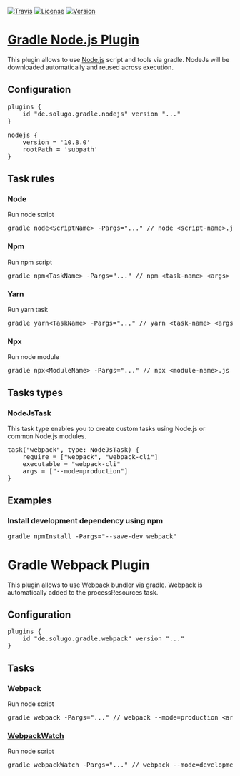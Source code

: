 [![Travis](https://img.shields.io/travis/solugo/gradle-nodejs-plugin.svg?style=for-the-badge)](https://travis-ci.org/solugo/gradle-nodejs-plugin)
[![License](https://img.shields.io/github/license/solugo/gradle-nodejs-plugin.svg?style=for-the-badge)](https://github.com/solugo/gradle-nodejs-plugin/blob/master/LICENSE)
[![Version](https://img.shields.io/maven-metadata/v/https/plugins.gradle.org/m2/gradle/plugin/de/solugo/gradle/gradle-nodejs-plugin/maven-metadata.xml.svg?style=for-the-badge)](https://plugins.gradle.org/m2/gradle/plugin/de/solugo/gradle/gradle-nodejs-plugin/)

# [Gradle Node.js Plugin](https://plugins.gradle.org/plugin/de.solugo.gradle.nodejs)
This plugin allows to use [Node.js](https://nodejs.org) script and tools via gradle. NodeJs will be downloaded automatically and reused across 
execution.

## Configuration
<pre>
plugins {
    id "de.solugo.gradle.nodejs" version "..."
}

nodejs {
    version = '10.8.0'
    rootPath = 'subpath'
}
</pre>

## Task rules

### Node
Run node script

<pre>
gradle node&lt;ScriptName&gt; -Pargs="..." // node &lt;script-name&gt;.js &lt;args&gt;
</pre>

### Npm
Run npm script

<pre>
gradle npm&lt;TaskName&gt; -Pargs="..." // npm &lt;task-name&gt; &lt;args&gt;
</pre>

### Yarn
Run yarn task

<pre>
gradle yarn&lt;TaskName&gt; -Pargs="..." // yarn &lt;task-name&gt; &lt;args&gt;
</pre>


### Npx
Run node module

<pre>
gradle npx&lt;ModuleName&gt; -Pargs="..." // npx &lt;module-name&gt;.js &lt;args&gt;
</pre>


## Tasks types

### NodeJsTask
This task type enables you to create custom tasks using Node.js or common Node.js modules.
<pre>
task("webpack", type: NodeJsTask) {
    require = ["webpack", "webpack-cli"]
    executable = "webpack-cli"
    args = ["--mode=production"]
}
</pre>

## Examples

### Install development dependency using npm
<pre>
gradle npmInstall -Pargs="--save-dev webpack"
</pre>

# Gradle Webpack Plugin
This plugin allows to use [Webpack](https://webpack.js.org/) bundler via gradle. Webpack is automatically added to the processResources task.

## Configuration
<pre>
plugins {
    id "de.solugo.gradle.webpack" version "..."
}
</pre>

## Tasks

### Webpack

Run node script

<pre>
gradle webpack -Pargs="..." // webpack --mode=production &lt;args&gt;
</pre>

### [WebpackWatch](https://plugins.gradle.org/plugin/de.solugo.gradle.webpack)
Run node script

<pre>
gradle webpackWatch -Pargs="..." // webpack --mode=development --watch &lt;args&gt;
</pre>